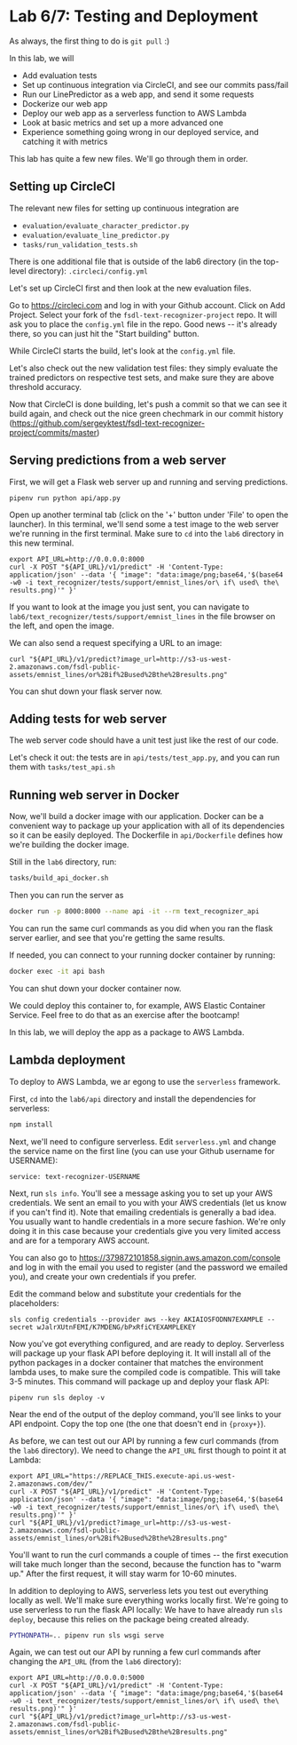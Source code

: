 # Lab 6/7: Testing and Deployment

As always, the first thing to do is `git pull` :)

In this lab, we will

- Add evaluation tests
- Set up continuous integration via CircleCI, and see our commits pass/fail
- Run our LinePredictor as a web app, and send it some requests
- Dockerize our web app
- Deploy our web app as a serverless function to AWS Lambda
- Look at basic metrics and set up a more advanced one
- Experience something going wrong in our deployed service, and catching it with metrics

This lab has quite a few new files. We'll go through them in order.

## Setting up CircleCI

The relevant new files for setting up continuous integration are

- `evaluation/evaluate_character_predictor.py`
- `evaluation/evaluate_line_predictor.py`
- `tasks/run_validation_tests.sh`

There is one additional file that is outside of the lab6 directory (in the top-level directory): `.circleci/config.yml`

Let's set up CircleCI first and then look at the new evaluation files.

Go to https://circleci.com and log in with your Github account.
Click on Add Project. Select your fork of the `fsdl-text-recognizer-project` repo.
It will ask you to place the `config.yml` file in the repo.
Good news -- it's already there, so you can just hit the "Start building" button.

While CircleCI starts the build, let's look at the `config.yml` file.

Let's also check out the new validation test files: they simply evaluate the trained predictors on respective test sets, and make sure they are above threshold accuracy.

Now that CircleCI is done building, let's push a commit so that we can see it build again, and check out the nice green chechmark in our commit history (https://github.com/sergeyktest/fsdl-text-recognizer-project/commits/master)

## Serving predictions from a web server

First, we will get a Flask web server up and running and serving predictions.

```
pipenv run python api/app.py
```

Open up another terminal tab (click on the '+' button under 'File' to open the
launcher). In this terminal, we'll send some a test image to the web server
we're running in the first terminal. Make sure to `cd` into the `lab6` directory
in this new terminal.

```
export API_URL=http://0.0.0.0:8000
curl -X POST "${API_URL}/v1/predict" -H 'Content-Type: application/json' --data '{ "image": "data:image/png;base64,'$(base64 -w0 -i text_recognizer/tests/support/emnist_lines/or\ if\ used\ the\ results.png)'" }'
```

If you want to look at the image you just sent, you can navigate to
`lab6/text_recognizer/tests/support/emnist_lines` in the file browser on the
left, and open the image.

We can also send a request specifying a URL to an image:
```
curl "${API_URL}/v1/predict?image_url=http://s3-us-west-2.amazonaws.com/fsdl-public-assets/emnist_lines/or%2Bif%2Bused%2Bthe%2Bresults.png"
```

You can shut down your flask server now.

## Adding tests for web server

The web server code should have a unit test just like the rest of our code.

Let's check it out: the tests are in `api/tests/test_app.py`, and you can run them with `tasks/test_api.sh`

## Running web server in Docker

Now, we'll build a docker image with our application. Docker can be a
convenient way to package up your application with all of its dependencies so
it can be easily deployed. The Dockerfile in `api/Dockerfile` defines how we're
building the docker image.

Still in the `lab6` directory, run:

```sh
tasks/build_api_docker.sh
```

Then you can run the server as

```sh
docker run -p 8000:8000 --name api -it --rm text_recognizer_api
```

You can run the same curl commands as you did when you ran the flask server earlier, and see that you're getting the same results.

If needed, you can connect to your running docker container by running:

```sh
docker exec -it api bash
```

You can shut down your docker container now.

We could deploy this container to, for example, AWS Elastic Container Service.
Feel free to do that as an exercise after the bootcamp!

In this lab, we will deploy the app as a package to AWS Lambda.

## Lambda deployment

To deploy to AWS Lambda, we ar egong to use the `serverless` framework.

First, `cd` into the `lab6/api` directory and install the dependencies for serverless:

```sh
npm install
```

Next, we'll need to configure serverless. Edit `serverless.yml` and change the service name on the first line (you can use your Github username for USERNAME):

```
service: text-recognizer-USERNAME
```

Next, run `sls info`. You'll see a message asking you to set up your AWS credentials. We sent an email to you with your AWS credentials (let us know if you can't find it).
Note that emailing credentials is generally a bad idea. You usually want to handle credentials in a more secure fashion.
We're only doing it in this case because your credentials give you very limited access and are for a temporary AWS account.

You can also go to https://379872101858.signin.aws.amazon.com/console and log in with the email you used to register (and the password we emailed you), and create your own credentials if you prefer.

Edit the command below and substitute your credentials for the placeholders:

```
sls config credentials --provider aws --key AKIAIOSFODNN7EXAMPLE --secret wJalrXUtnFEMI/K7MDENG/bPxRfiCYEXAMPLEKEY
```

Now you've got everything configured, and are ready to deploy. Serverless will package up your flask API before deploying it.
It will install all of the python packages in a docker container that matches the environment lambda uses, to make sure the compiled code is compatible.
This will take 3-5 minutes. This command will package up and deploy your flask API:

```
pipenv run sls deploy -v
```

Near the end of the output of the deploy command, you'll see links to your API endpoint. Copy the top one (the one that doesn't end in `{proxy+}`).

As before, we can test out our API by running a few curl commands (from the `lab6` directory). We need to change the `API_URL` first though to point it at Lambda:

```
export API_URL="https://REPLACE_THIS.execute-api.us-west-2.amazonaws.com/dev/"
curl -X POST "${API_URL}/v1/predict" -H 'Content-Type: application/json' --data '{ "image": "data:image/png;base64,'$(base64 -w0 -i text_recognizer/tests/support/emnist_lines/or\ if\ used\ the\ results.png)'" }'
curl "${API_URL}/v1/predict?image_url=http://s3-us-west-2.amazonaws.com/fsdl-public-assets/emnist_lines/or%2Bif%2Bused%2Bthe%2Bresults.png"
```

You'll want to run the curl commands a couple of times -- the first execution will take much longer than the second, because the function has to "warm up."
After the first request, it will stay warm for 10-60 minutes.

In addition to deploying to AWS, serverless lets you test out everything locally as well.
We'll make sure everything works locally first. We're going to use serverless to run the flask API locally:
We have to have already run `sls deploy`, because this relies on the package being created already.

```sh
PYTHONPATH=.. pipenv run sls wsgi serve
```

Again, we can test out our API by running a few curl commands after changing the `API_URL` (from the `lab6` directory):

```
export API_URL=http://0.0.0.0:5000
curl -X POST "${API_URL}/v1/predict" -H 'Content-Type: application/json' --data '{ "image": "data:image/png;base64,'$(base64 -w0 -i text_recognizer/tests/support/emnist_lines/or\ if\ used\ the\ results.png)'" }'
curl "${API_URL}/v1/predict?image_url=http://s3-us-west-2.amazonaws.com/fsdl-public-assets/emnist_lines/or%2Bif%2Bused%2Bthe%2Bresults.png"
```
